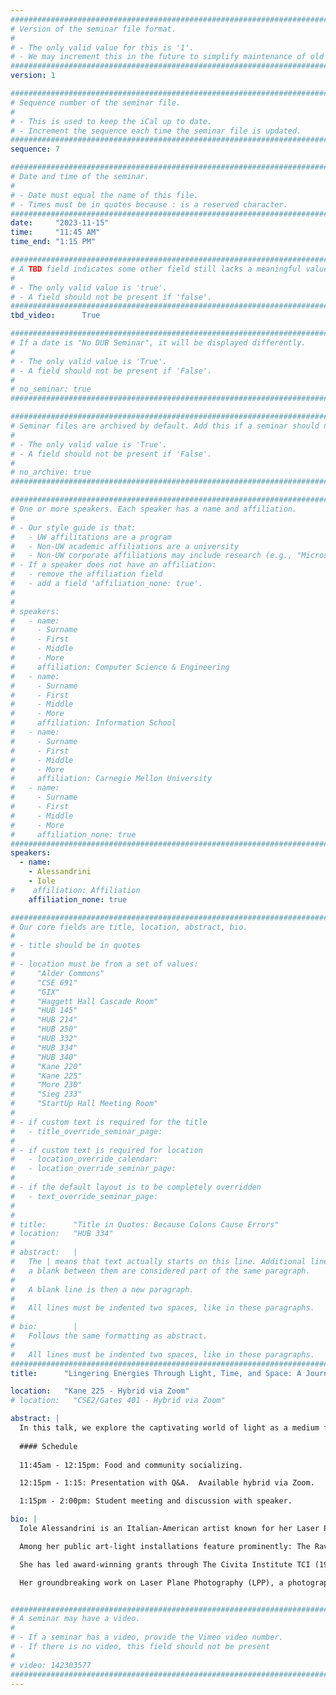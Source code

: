 ```yaml
---
################################################################################
# Version of the seminar file format.
#
# - The only valid value for this is '1'.
# - We may increment this in the future to simplify maintenance of old seminars.
################################################################################
version: 1

################################################################################
# Sequence number of the seminar file.
#
# - This is used to keep the iCal up to date.
# - Increment the sequence each time the seminar file is updated.
################################################################################
sequence: 7

################################################################################
# Date and time of the seminar.
#
# - Date must equal the name of this file.
# - Times must be in quotes because : is a reserved character.
################################################################################
date:     "2023-11-15"
time:     "11:45 AM"
time_end: "1:15 PM"

################################################################################
# A TBD field indicates some other field still lacks a meaningful value.
#
# - The only valid value is 'true'.
# - A field should not be present if 'false'.
################################################################################
tbd_video:      True

################################################################################
# If a date is "No DUB Seminar", it will be displayed differently.
#
# - The only valid value is 'True'.
# - A field should not be present if 'False'.
#
# no_seminar: true
################################################################################

################################################################################
# Seminar files are archived by default. Add this if a seminar should not be.
#
# - The only valid value is 'True'.
# - A field should not be present if 'False'.
#
# no_archive: true
################################################################################

################################################################################
# One or more speakers. Each speaker has a name and affiliation.
#
# - Our style guide is that:
#   - UW affilitations are a program
#   - Non-UW academic affiliations are a university
#   - Non-UW corporate affiliations may include research (e.g., "Microsoft Research")
# - If a speaker does not have an affiliation:
#   - remove the affiliation field
#   - add a field 'affiliation_none: true'.
#
#
# speakers:
#   - name: 
#     - Surname
#     - First
#     - Middle
#     - More
#     affiliation: Computer Science & Engineering 
#   - name: 
#     - Surname
#     - First
#     - Middle
#     - More
#     affiliation: Information School 
#   - name: 
#     - Surname
#     - First
#     - Middle
#     - More
#     affiliation: Carnegie Mellon University 
#   - name:
#     - Surname
#     - First
#     - Middle
#     - More
#     affiliation_none: true
################################################################################
speakers:
  - name: 
    - Alessandrini
    - Iole
#    affiliation: Affiliation
    affiliation_none: true

################################################################################
# Our core fields are title, location, abstract, bio.
#
# - title should be in quotes
#
# - location must be from a set of values:
#     "Alder Commons"
#     "CSE 691"
#     "GIX"
#     "Haggett Hall Cascade Room"
#     "HUB 145"
#     "HUB 214"
#     "HUB 250"
#     "HUB 332"
#     "HUB 334"
#     "HUB 340"
#     "Kane 220"
#     "Kane 225"
#     "More 230"
#     "Sieg 233"
#     "StartUp Hall Meeting Room"
#
# - if custom text is required for the title
#   - title_override_seminar_page:
#
# - if custom text is required for location
#   - location_override_calendar:
#   - location_override_seminar_page:
#
# - if the default layout is to be completely overridden
#   - text_override_seminar_page:
#
#
# title:      "Title in Quotes: Because Colons Cause Errors"
# location:   "HUB 334"
#
# abstract:   |
#   The | means that text actually starts on this line. Additional lines without
#   a blank between them are considered part of the same paragraph.
#
#   A blank line is then a new paragraph.
#
#   All lines must be indented two spaces, like in these paragraphs.
#
# bio:        |
#   Follows the same formatting as abstract.
#
#   All lines must be indented two spaces, like in these paragraphs.
################################################################################
title:      "Lingering Energies Through Light, Time, and Space: A Journey in The Arctic"

location:   "Kane 225 - Hybrid via Zoom"
# location:   "CSE2/Gates 401 - Hybrid via Zoom"

abstract: |
  In this talk, we explore the captivating world of light as a medium for artistic expression through the lens of art and technology with Iole Alessandrini, an artist known for her innovative work with light. Light, though intangible, plays a fundamental role in our perception of the world and can transcend the boundaries of traditional art mediums. Iole's journey into the realm of light as an artistic medium is a tale of inspiration, mentorship, and an unquenchable thirst for understanding this elusive yet ever-present phenomenon. Iole’s recent Arctic expedition with her Laser Plane Photography brings yet an original insight into a place in the world that plays a crucial role in maintaining our overall ecosystem's well-being. 
  
  #### Schedule 
  
  11:45am - 12:15pm: Food and community socializing.

  12:15pm - 1:15: Presentation with Q&A.  Available hybrid via Zoom.

  1:15pm - 2:00pm: Student meeting and discussion with speaker.

bio: |
  Iole Alessandrini is an Italian-American artist known for her Laser Plane Photography and large scale installations. She holds Master’s degrees from both the University La Sapienza in Rome, Italy, and the University of Washington in Seattle, the USA. Alessandrini is the recipient of fellowships and awards including Betty Bowen Award; Pollock-Krasner; The Civita Institute; Rockefeller Film and Video Nominee. She has taught in Italy through the Comparative History of Ideas Department at the University of Washington before joining DigiPen Institute of Technology where she teaches Art History; and at Bellevue College, teaching Color Theory and Typography. Alessandrini is a licensed architect in Italy in the Lazio Region (1987-2001), 

  Among her public art-light installations feature prominently: The Raven and The Light; Counterbalance Park; Capitol Hill Library; Westlake Fountain all in Seattle, and Luminous Forest in Edmonds, using interactive technologies with a focus on sustainable resources using solar-powered technology. Her recent expedition to the Arctic Circle aligns with her interest in sustainable environments. 

  She has led award-winning grants through The Civita Institute TCI (1996-2022) resulting in the World Monument Fund nomination for the preservation of the 3000 years old Civita di Bagnoregio. She served as president of the TCI from 2016-2018. She is a SOIL member, Seattle artists-run gallery.

  Her groundbreaking work on Laser Plane Photography (LPP), a photographic technique she invented, captures a light phenomenon in time exposure when objects and/or people move through the Laser Plane (Jack Straw Production 2004). She calls those photos Ioleograms™ her name + photograms. The LLP features in her recent expedition to the Arctic Circle. 


################################################################################
# A seminar may have a video.
#
# - If a seminar has a video, provide the Vimeo video number.
# - If there is no video, this field should not be present
#
# video: 142303577
################################################################################
---
```

